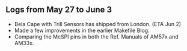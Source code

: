 ## Logs from May 27 to June 3
- Bela Cape with Trill Sensors has shipped from London. (ETA Jun 2)
- Made a few improvements in the earlier Makefile Blog.
- Comparing the McSPI pins in both the Ref. Manuals of AM57x and AM33x. 
